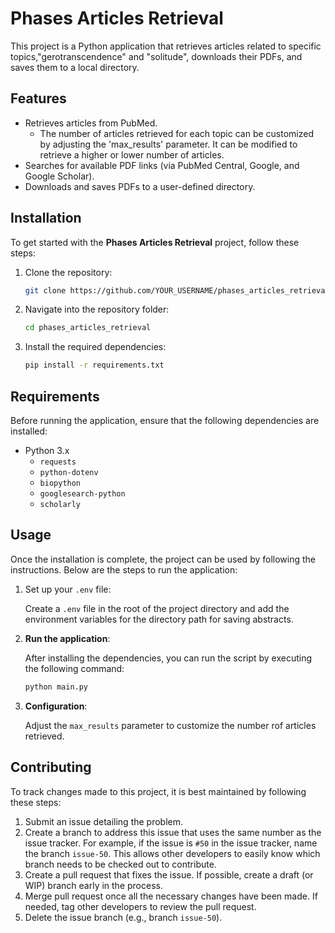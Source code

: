 # Phases Articles Retrieval

This project is a Python application that retrieves articles related to specific topics,"gerotranscendence" and "solitude", downloads their PDFs, and saves them to a local directory. 

## Features

- Retrieves articles from PubMed.
    - The number of articles retrieved for each topic can be customized by adjusting the 'max_results' parameter. It can be modified to retrieve a higher or lower number of articles.
- Searches for available PDF links (via PubMed Central, Google, and Google Scholar).
- Downloads and saves PDFs to a user-defined directory.

## Installation

To get started with the **Phases Articles Retrieval** project, follow these steps:

1. Clone the repository:

    ```bash
    git clone https://github.com/YOUR_USERNAME/phases_articles_retrieval.git
    ```

2. Navigate into the repository folder:

    ```bash
    cd phases_articles_retrieval
    ```

3. Install the required dependencies:

    ```bash
    pip install -r requirements.txt
    ```

## Requirements

Before running the application, ensure that the following dependencies are installed:

- Python 3.x
    - `requests`
    - `python-dotenv`
    - `biopython`
    - `googlesearch-python`
    - `scholarly`

## Usage

Once the installation is complete, the project can be used by following the instructions. Below are the steps to run the application:

1. Set up your `.env` file:

    Create a `.env` file in the root of the project directory and add the environment variables for the directory path for saving abstracts.

2. **Run the application**:

    After installing the dependencies, you can run the script by executing the following command:

    ```bash
    python main.py
    ```

3. **Configuration**:

    Adjust the `max_results` parameter to customize the number rof articles retrieved.
   
## Contributing

To track changes made to this project, it is best maintained by following these steps:

1. Submit an issue detailing the problem.
2. Create a branch to address this issue that uses the same number as the issue tracker. For example, if the issue is `#50` in the issue tracker, name the branch `issue-50`. This allows other developers to easily know which branch needs to be checked out to contribute.
3. Create a pull request that fixes the issue. If possible, create a draft (or WIP) branch early in the process.
4. Merge pull request once all the necessary changes have been made. If needed, tag other developers to review the pull request.
5. Delete the issue branch (e.g., branch `issue-50`).







 
